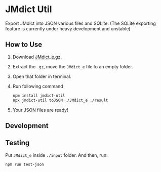 # JMdict Util

Export JMdict into JSON various files and SQLite.
(The SQLite exporting feature is currently under heavy development and unstable)

## How to Use

1. Download [JMdict_e.gz](http://www.edrdg.org/jmdict/edict_doc.html).

1. Extract the `.gz`, move the `JMdict_e` file to an empty folder.

1. Open that folder in terminal.

1. Run following command

    ```sh
    npm install jmdict-util
    npx jmdict-util toJSON ./JMdict_e ./result
    ```

1. Your JSON files are ready!

## Development

## Testing

Put `JMdict_e` inside `./input` folder. And then, run:

```sh
npm run test-json
```